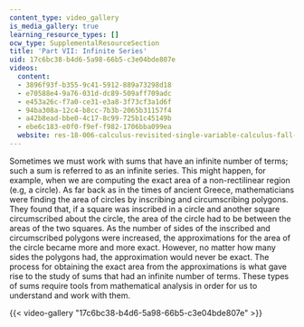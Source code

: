 ```yaml
---
content_type: video_gallery
is_media_gallery: true
learning_resource_types: []
ocw_type: SupplementalResourceSection
title: 'Part VII: Infinite Series'
uid: 17c6bc38-b4d6-5a98-66b5-c3e04bde807e
videos:
  content:
  - 3896f93f-b355-9c41-5912-889a73298d18
  - e70588e4-9a76-031d-dc89-509aff709adc
  - e453a26c-f7a0-ce31-e3a8-3f73cf3a1d6f
  - 94ba308a-12c4-b8cc-7b3b-2065b31157f4
  - a42b8ead-bbe0-4c17-8c99-725b1c45149b
  - ebe6c183-e0f0-f9ef-f982-1706bba099ea
  website: res-18-006-calculus-revisited-single-variable-calculus-fall-2010
---
```


Sometimes we must work with sums that have an infinite number of terms; such a sum is referred to as an infinite series. This might happen, for example, when we are computing the exact area of a non-rectilinear region (e.g, a circle). As far back as in the times of ancient Greece, mathematicians were finding the area of circles by inscribing and circumscribing polygons. They found that, if a square was inscribed in a circle and another square circumscribed about the circle, the area of the circle had to be between the areas of the two squares. As the number of sides of the inscribed and circumscribed polygons were increased, the approximations for the area of the circle became more and more exact. However, no matter how many sides the polygons had, the approximation would never be exact. The process for obtaining the exact area from the approximations is what gave rise to the study of sums that had an infinite number of terms. These types of sums require tools from mathematical analysis in order for us to understand and work with them.

{{< video-gallery "17c6bc38-b4d6-5a98-66b5-c3e04bde807e" >}}

